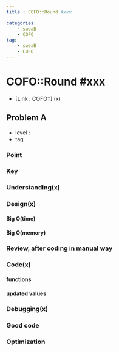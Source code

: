 ```yaml
---
title : COFO::Round #xxx

categories:
    - sweaB
    - COFO
tag:
    - sweaB
    - COFO
---
```

# COFO::Round #xxx
- [Link : COFO::] (x)

## Problem A

- level :
- tag

### Point

### Key

### Understanding(x)

### Design(x)

#### Big O(time)

#### Big O(memory)

### Review, after coding in manual way

### Code(x)

#### functions

#### updated values

### Debugging(x)

### Good code

### Optimization
